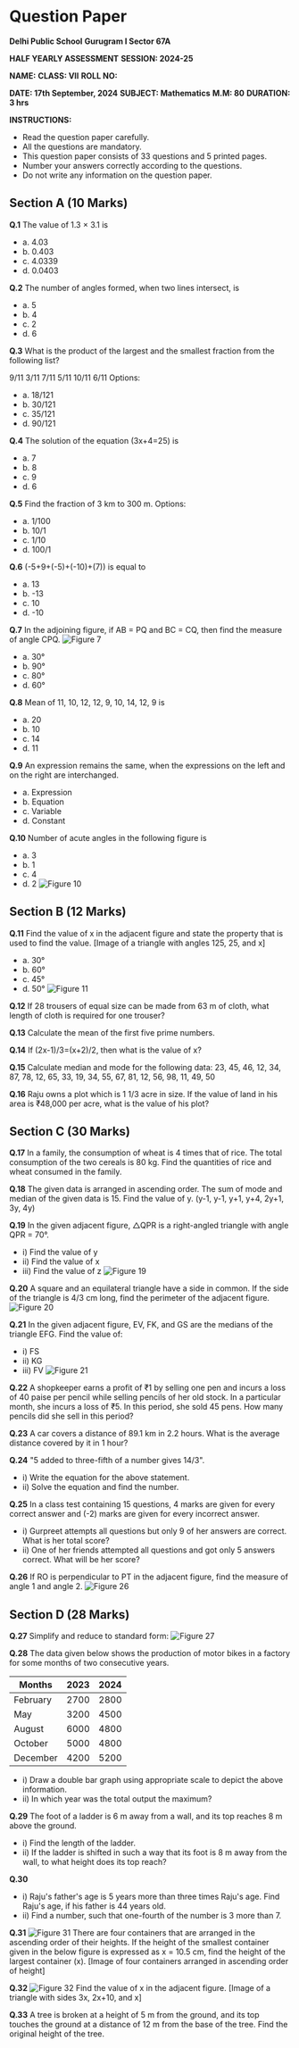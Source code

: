 # Question Paper

**Delhi Public School**
**Gurugram I Sector 67A**

**HALF YEARLY ASSESSMENT**
**SESSION: 2024-25**

**NAME:**
**CLASS: VII**
**ROLL NO:**

**DATE: 17th September, 2024**
**SUBJECT: Mathematics**
**M.M: 80**
**DURATION: 3 hrs**

**INSTRUCTIONS:**

* Read the question paper carefully.
* All the questions are mandatory.
* This question paper consists of 33 questions and 5 printed pages.
* Number your answers correctly according to the questions.
* Do not write any information on the question paper.

## Section A (10 Marks)

**Q.1**
The value of 1.3 × 3.1 is
* a. 4.03
* b. 0.403
* c. 4.0339
* d. 0.0403

**Q.2**
The number of angles formed, when two lines intersect, is
* a. 5
* b. 4
* c. 2
* d. 6

**Q.3**
What is the product of the largest and the smallest fraction from the following list?

9/11
3/11
7/11
5/11
10/11
6/11
Options:

* a. 18/121
* b. 30/121
* c. 35/121
* d. 90/121

**Q.4**
The solution of the equation \(3x+4=25\) is
* a. 7
* b. 8
* c. 9
* d. 6

**Q.5**
Find the fraction of 3 km to 300 m.
Options:
* a. 1/100
* b. 10/1
* c. 1/10
* d. 100/1

**Q.6**
\(-5+9+(-5)+(-10)+(7)\) is equal to
* a. 13
* b. -13
* c. 10
* d. -10

**Q.7**
In the adjoining figure, if AB = PQ and BC = CQ, then find the measure of angle CPQ.
![Figure 7](./maths7.png)
* a. 30°
* b. 90°
* c. 80°
* d. 60°

**Q.8**
Mean of 11, 10, 12, 12, 9, 10, 14, 12, 9 is
* a. 20
* b. 10
* c. 14
* d. 11

**Q.9**
An expression remains the same, when the expressions on the left and on the right are interchanged.
* a. Expression
* b. Equation
* c. Variable
* d. Constant

**Q.10**
Number of acute angles in the following figure is
* a. 3
* b. 1
* c. 4
* d. 2
![Figure 10](./maths10.png)


## Section B (12 Marks)

**Q.11**
Find the value of x in the adjacent figure and state the property that is used to find the value.
[Image of a triangle with angles 125, 25, and x]
* a. 30°
* b. 60°
* c. 45°
* d. 50°
![Figure 11](./maths11.png)

**Q.12**
If 28 trousers of equal size can be made from 63 m of cloth, what length of cloth is required for one trouser?

**Q.13**
Calculate the mean of the first five prime numbers.

**Q.14**
If (2x-1)/3=(x+2)/2, then what is the value of x?

**Q.15**
Calculate median and mode for the following data:
23, 45, 46, 12, 34, 87, 78, 12, 65, 33, 19, 34, 55, 67, 81, 12, 56, 98, 11, 49, 50

**Q.16**
Raju owns a plot which is 1 1/3 acre in size. If the value of land in his area is ₹48,000 per acre, what is the value of his plot?

## Section C (30 Marks)

**Q.17**
In a family, the consumption of wheat is 4 times that of rice. The total consumption of the two cereals is 80 kg. Find the quantities of rice and wheat consumed in the family.

**Q.18**
The given data is arranged in ascending order. The sum of mode and median of the given data is 15. Find the value of y.
\(y-1, y-1, y+1, y+4, 2y+1, 3y, 4y\)

**Q.19**
In the given adjacent figure, △QPR is a right-angled triangle with angle QPR = 70°.
* i) Find the value of y
* ii) Find the value of x
* iii) Find the value of z
![Figure 19](./maths19.png)

**Q.20**
A square and an equilateral triangle have a side in common. If the side of the triangle is 4/3 cm long, find the perimeter of the adjacent figure.
![Figure 20](./maths20.png)

**Q.21**
In the given adjacent figure, EV, FK, and GS are the medians of the triangle EFG. Find the value of:
* i) FS
* ii) KG
* iii) FV
![Figure 21](./maths21.png)


**Q.22**
A shopkeeper earns a profit of ₹1 by selling one pen and incurs a loss of 40 paise per pencil while selling pencils of her old stock. In a particular month, she incurs a loss of ₹5. In this period, she sold 45 pens. How many pencils did she sell in this period?

**Q.23**
A car covers a distance of 89.1 km in 2.2 hours. What is the average distance covered by it in 1 hour?

**Q.24**
"5 added to three-fifth of a number gives 14/3".
* i) Write the equation for the above statement.
* ii) Solve the equation and find the number.


**Q.25**
In a class test containing 15 questions, 4 marks are given for every correct answer and (-2) marks are given for every incorrect answer.
* i) Gurpreet attempts all questions but only 9 of her answers are correct. What is her total score?
* ii) One of her friends attempted all questions and got only 5 answers correct. What will be her score?

**Q.26**
If RO is perpendicular to PT in the adjacent figure, find the measure of angle 1 and angle 2.
![Figure 26](./maths26.png)

## Section D (28 Marks)

**Q.27**
Simplify and reduce to standard form:
![Figure 27](./maths27.png)


**Q.28**
The data given below shows the production of motor bikes in a factory for some months of two consecutive years.

| Months   | 2023 | 2024 |
|----------|------|------|
| February | 2700 | 2800 |
| May      | 3200 | 4500 |
| August   | 6000 | 4800 |
| October  | 5000 | 4800 |
| December | 4200 | 5200 |

* i) Draw a double bar graph using appropriate scale to depict the above information.
* ii) In which year was the total output the maximum?


**Q.29**
The foot of a ladder is 6 m away from a wall, and its top reaches 8 m above the ground.
* i) Find the length of the ladder.
* ii) If the ladder is shifted in such a way that its foot is 8 m away from the wall, to what height does its top reach?

**Q.30**
* i) Raju's father's age is 5 years more than three times Raju's age. Find Raju's age, if his father is 44 years old.
* ii) Find a number, such that one-fourth of the number is 3 more than 7.

**Q.31**
![Figure 31](./maths31.png)
There are four containers that are arranged in the ascending order of their heights. If the height of the smallest container given in the below figure is expressed as x = 10.5 cm, find the height of the largest container (x).
[Image of four containers arranged in ascending order of height]

**Q.32**
![Figure 32](./maths32.png)
Find the value of x in the adjacent figure.
[Image of a triangle with sides 3x, 2x+10, and x]

**Q.33**
A tree is broken at a height of 5 m from the ground, and its top touches the ground at a distance of 12 m from the base of the tree. Find the original height of the tree.





